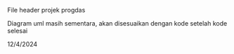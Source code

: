 File header projek progdas

Diagram uml masih sementara, akan disesuaikan dengan kode setelah kode selesai

12/4/2024
